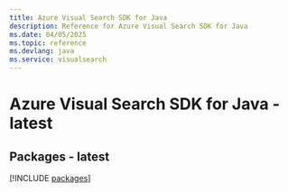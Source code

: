 ```yaml
---
title: Azure Visual Search SDK for Java
description: Reference for Azure Visual Search SDK for Java
ms.date: 04/05/2025
ms.topic: reference
ms.devlang: java
ms.service: visualsearch
---
```

# Azure Visual Search SDK for Java - latest
## Packages - latest
[!INCLUDE [packages](visual-search-index.md)]